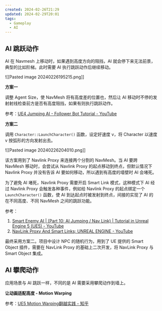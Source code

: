 ```yaml
---
created: 2024-02-26T21:29
updated: 2024-02-29T20:01
tags:
  - Gameplay
  - AI
---
```

## AI 跳跃动作

AI 在 Navmesh 上移动时，如果遇到高度方向的阻挡，AI 就会停下来无法前景，典型的比如阶梯。此时需要 AI 执行跳跃动作后继续移动。

![[Pasted image 20240226195215.png]]

**方案一**

调整 Agent Size，使 NavMesh 将有高度差的位置也，然后让 AI 移动时不停的发射射线检查前方是否有高度阻挡，如果有则执行跳跃动作。

参考：[UE4 Jumping AI - Follower Bot Tutorial - YouTube](https://www.youtube.com/watch?v=M4WVRdbh_VM)

**方案二**

调用 `Character::LaunchCharacter()` 函数，设定好速度 v，将 Character 以速度 v 按弧形的方向发射出去。

![[Pasted image 20240226204010.png]]

该方案用到了 Navlink Proxy 来连接两个分割的 NavMesh。当 AI 要跨 NavMesh 移动时，会尝试从 Navlink Proxy 的起点移动到终点，但默认情况下 Navlink Proxy 并没有告诉 AI 要如何移动，所以遇到有高度的墙壁时 AI 会堵死。

为了避免 AI 堵死，Navlink Proxy 需要开启 Smart Link 模式，这种模式下 AI 经过 Navlink Proxy 会触发各种事件，例如给 Navlink Proxy 的起点绑定一个 `LaunchCharacter()` 函数，使 AI 到达起点时被发射到终点，间接的实现了 AI 的在不同高度、不同 NavMesh 之间的跳跃功能。

参考：
1. [Smart Enemy AI | (Part 10: AI Jumping / Nav Link) | Tutorial in Unreal Engine 5 (UE5) - YouTube](https://www.youtube.com/watch?v=G4GHa-zmQR8)
2. [NavLink Proxy And Smart Links; UNREAL ENGINE - YouTube](https://www.youtube.com/watch?v=iu7cjp1Gg7U)

最终采用方案二。项目中设计 NPC 的随机行为，用到了 UE 提供的 Smart Object 插件，需要在 NavLink Proxy 的基础上二次开发，将 NavLink Proxy 与 Smart Object 集成。

## AI 攀爬动作

应用场景与 AI 跳跃一样，不同的是 AI 需要采用攀爬动作到墙上。

**让动画适配高度 - Motion Warping**

参考：[UE5 Motion Warping翻越实践 - 知乎](https://zhuanlan.zhihu.com/p/466538055)


